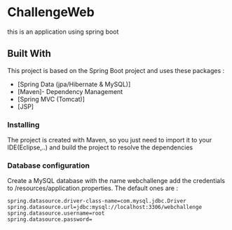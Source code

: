 # ChallengeWeb

this is an application using spring boot

## Built With
This project is based on the Spring Boot project and uses these packages :
* [Spring Data (jpa/Hibernate & MySQL)]
* [Maven]- Dependency Management
* [Spring MVC (Tomcat)]
* [JSP]


### Installing

The project is created with Maven, so you just need to import it to your IDE(Eclipse,..) and build the project to resolve the dependencies

### Database configuration

Create a MySQL database with the name webchallenge add the credentials to /resources/application.properties.
The default ones are :

```
spring.datasource.driver-class-name=com.mysql.jdbc.Driver
spring.datasource.url=jdbc:mysql://localhost:3306/webchallenge
spring.datasource.username=root
spring.datasource.password=
```
